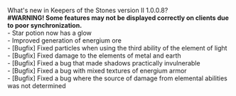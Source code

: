 What's new in Keepers of the Stones version II 1.0.0.8?<br />
**#WARNING! Some features may not be displayed correctly on clients due to poor synchronization.**
<br />- Star potion now has a glow
<br />- Improved generation of energium ore
<br />- [Bugfix] Fixed particles when using the third ability of the element of light
<br />- [Bugfix] Fixed damage to the elements of metal and earth
<br />- [Bugfix] Fixed a bug that made shadows practically invulnerable
<br />- [Bugfix] Fixed a bug with mixed textures of energium armor
<br />- [Bugfix] Fixed a bug where the source of damage from elemental abilities was not determined